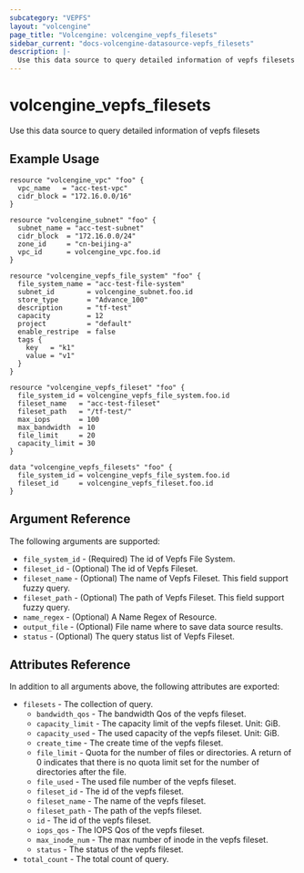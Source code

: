 ```yaml
---
subcategory: "VEPFS"
layout: "volcengine"
page_title: "Volcengine: volcengine_vepfs_filesets"
sidebar_current: "docs-volcengine-datasource-vepfs_filesets"
description: |-
  Use this data source to query detailed information of vepfs filesets
---
```

# volcengine_vepfs_filesets
Use this data source to query detailed information of vepfs filesets
## Example Usage
```hcl
resource "volcengine_vpc" "foo" {
  vpc_name   = "acc-test-vpc"
  cidr_block = "172.16.0.0/16"
}

resource "volcengine_subnet" "foo" {
  subnet_name = "acc-test-subnet"
  cidr_block  = "172.16.0.0/24"
  zone_id     = "cn-beijing-a"
  vpc_id      = volcengine_vpc.foo.id
}

resource "volcengine_vepfs_file_system" "foo" {
  file_system_name = "acc-test-file-system"
  subnet_id        = volcengine_subnet.foo.id
  store_type       = "Advance_100"
  description      = "tf-test"
  capacity         = 12
  project          = "default"
  enable_restripe  = false
  tags {
    key   = "k1"
    value = "v1"
  }
}

resource "volcengine_vepfs_fileset" "foo" {
  file_system_id = volcengine_vepfs_file_system.foo.id
  fileset_name   = "acc-test-fileset"
  fileset_path   = "/tf-test/"
  max_iops       = 100
  max_bandwidth  = 10
  file_limit     = 20
  capacity_limit = 30
}

data "volcengine_vepfs_filesets" "foo" {
  file_system_id = volcengine_vepfs_file_system.foo.id
  fileset_id     = volcengine_vepfs_fileset.foo.id
}
```
## Argument Reference
The following arguments are supported:
* `file_system_id` - (Required) The id of Vepfs File System.
* `fileset_id` - (Optional) The id of Vepfs Fileset.
* `fileset_name` - (Optional) The name of Vepfs Fileset. This field support fuzzy query.
* `fileset_path` - (Optional) The path of Vepfs Fileset. This field support fuzzy query.
* `name_regex` - (Optional) A Name Regex of Resource.
* `output_file` - (Optional) File name where to save data source results.
* `status` - (Optional) The query status list of Vepfs Fileset.

## Attributes Reference
In addition to all arguments above, the following attributes are exported:
* `filesets` - The collection of query.
    * `bandwidth_qos` - The bandwidth Qos of the vepfs fileset.
    * `capacity_limit` - The capacity limit of the vepfs fileset. Unit: GiB.
    * `capacity_used` - The used capacity of the vepfs fileset. Unit: GiB.
    * `create_time` - The create time of the vepfs fileset.
    * `file_limit` - Quota for the number of files or directories. A return of 0 indicates that there is no quota limit set for the number of directories after the file.
    * `file_used` - The used file number of the vepfs fileset.
    * `fileset_id` - The id of the vepfs fileset.
    * `fileset_name` - The name of the vepfs fileset.
    * `fileset_path` - The path of the vepfs fileset.
    * `id` - The id of the vepfs fileset.
    * `iops_qos` - The IOPS Qos of the vepfs fileset.
    * `max_inode_num` - The max number of inode in the vepfs fileset.
    * `status` - The status of the vepfs fileset.
* `total_count` - The total count of query.


